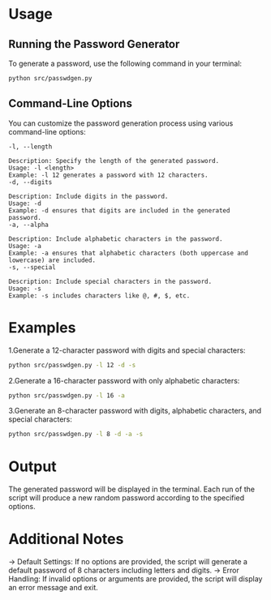 # Usage

## Running the Password Generator

To generate a password, use the following command in your terminal:

```bash
python src/passwdgen.py

```

## Command-Line Options

You can customize the password generation process using various command-line options:

    -l, --length

    Description: Specify the length of the generated password.
    Usage: -l <length>
    Example: -l 12 generates a password with 12 characters.
    -d, --digits

    Description: Include digits in the password.
    Usage: -d
    Example: -d ensures that digits are included in the generated password.
    -a, --alpha

    Description: Include alphabetic characters in the password.
    Usage: -a
    Example: -a ensures that alphabetic characters (both uppercase and lowercase) are included.
    -s, --special

    Description: Include special characters in the password.
    Usage: -s
    Example: -s includes characters like @, #, $, etc.

# Examples

1.Generate a 12-character password with digits and special characters:

```bash
python src/passwdgen.py -l 12 -d -s
```

2.Generate a 16-character password with only alphabetic characters:

```bash
python src/passwdgen.py -l 16 -a
```

3.Generate an 8-character password with digits, alphabetic characters, and special characters:

```bash
python src/passwdgen.py -l 8 -d -a -s
```

# Output

The generated password will be displayed in the terminal. Each run of the script will produce a new random password according to the specified options.

# Additional Notes

-> Default Settings: If no options are provided, the script will generate a default password of 8 characters including letters and digits.
-> Error Handling: If invalid options or arguments are provided, the script will display an error message and exit.
